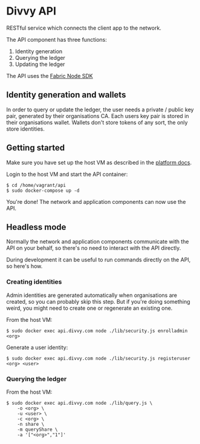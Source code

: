 # Divvy API

RESTful service which connects the client app to the network.

The API component has three functions:

1. Identity generation
2. Querying the ledger
3. Updating the ledger

The API uses the
[Fabric Node SDK](https://hyperledger.github.io/fabric-sdk-node/release-1.4/index.html)

## Identity generation and wallets

In order to query or update the ledger, the user needs a private / public
key pair, generated by their organisations CA. Each users key pair is
stored in their organisations wallet. Wallets don't store tokens
of any sort, the only store identities.

## Getting started

Make sure you have set up the host VM as described in the
[platform docs](https://github.com/flashbackzoo/divvy).

Login to the host VM and start the API container:

```
$ cd /home/vagrant/api
$ sudo docker-compose up -d
```

You're done! The network and application components can now use the API.

## Headless mode

Normally the network and application components communicate with the API on
your behalf, so there's no need to interact with the API directly.

During development it can be useful to run commands directly on the API,
so here's how.

### Creating identities

Admin identities are generated automatically when organisations are created,
so you can probably skip this step. But if you're doing something weird, you
might need to create one or regenerate an existing one.

From the host VM:

```
$ sudo docker exec api.divvy.com node ./lib/security.js enrolladmin <org>
```

Generate a user identity:

```
$ sudo docker exec api.divvy.com node ./lib/security.js registeruser <org> <user>
```

### Querying the ledger

From the host VM:

```
$ sudo docker exec api.divvy.com node ./lib/query.js \
    -o <org> \
    -u <user> \
    -c <org> \
    -n share \
    -m queryShare \
    -a '["<org>","1"]'
```
